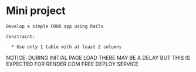 # Mini project

    Develop a simple CRUD app using Rails

    Constraint:

      * Use only 1 table with at least 2 columns

NOTICE: DURING INITIAL PAGE LOAD THERE MAY BE A DELAY BUT THIS IS EXPECTED FOR RENDER.COM FREE DEPLOY SERVICE
